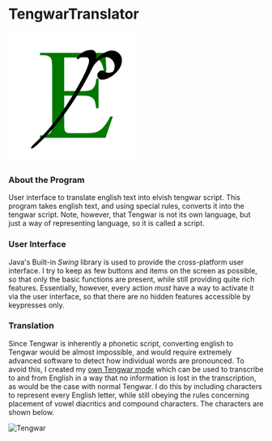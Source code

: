 # TengwarTranslator
![icon.png](/src/resources/icon.png "TengwarTranslator Icon")

### About the Program

User interface to translate english text into elvish tengwar script. This program takes english text, and using special rules, converts it into the tengwar script. Note, however, that Tengwar is not its own language, but just a way of representing language, so it is called a script.

### User Interface

Java's Built-in *Swing* library is used to provide the cross-platform user interface. I try to keep as few buttons and items on the screen as possible, so that only the basic functions are present, while still providing quite rich features. Essentially, however, every action *must* have a way to activate it via the user interface, so that there are no hidden features accessible by keypresses only.

### Translation

Since Tengwar is inherently a phonetic script, converting english to Tengwar would be almost impossible, and would require extremely advanced software to detect how individual words are pronounced. To avoid this, I created my [own Tengwar mode](/src/resources/EnglishOneToOneTengwarV2-1.pdf "English to Tengwar") which can be used to transcribe to and from English in a way that no information is lost in the transcription, as would be the case with normal Tengwar. I do this by including characters to represent every English letter, while still obeying the rules concerning placement of vowel diacritics and compound characters. The characters are shown below.

![Tengwar](https://puu.sh/vtyfi/598ad704e1.png "Tengwar Characters")

